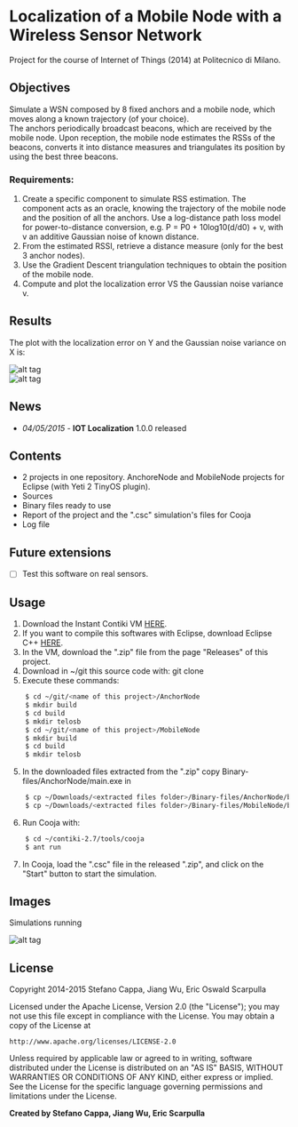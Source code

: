# Localization of a Mobile Node with a Wireless Sensor Network 
Project for the course of Internet of Things (2014) at Politecnico di Milano.

## Objectives
Simulate a WSN composed by 8 fixed anchors and a mobile node, which moves along a known trajectory (of your choice).<br>
The anchors periodically broadcast beacons, which are received by the mobile node. Upon reception, the mobile node estimates the RSSs of the beacons, converts it into distance measures and triangulates its position by using the best three beacons.
### Requirements:
1. Create a specific component to simulate RSS estimation. The component acts as an oracle, knowing the trajectory of the mobile node and the position of all the anchors. Use a log-distance path loss model for power-to-distance conversion, e.g. P = P0 + 10log10(d/d0) + v, with v an additive Gaussian noise of known distance.
2. From the estimated RSSI, retrieve a distance measure (only for the best 3 anchor nodes).
3. Use the Gradient Descent triangulation techniques to obtain the position of the mobile node.
4. Compute and plot the localization error VS the Gaussian noise variance v.

## Results

The plot with the localization error on Y and the Gaussian noise variance on X is:

![alt tag](http://www.stefanocappa.it/publicfiles/Github_repositories_images/IotLocalization/1-results.png)
<br>
![alt tag](http://www.stefanocappa.it/publicfiles/Github_repositories_images/IotLocalization/3-cooja-results.png)


## News
- *04/05/2015* - **IOT Localization** 1.0.0 released

## Contents
- 2 projects in one repository. AnchoreNode and MobileNode projects for Eclipse (with Yeti 2 TinyOS plugin).
- Sources
- Binary files ready to use
- Report of the project and the ".csc" simulation's files for Cooja
- Log file

## Future extensions
- [ ] Test this software on real sensors.

## Usage
1. Download the Instant Contiki VM [HERE](http://sourceforge.net/projects/contiki/files/Instant%20Contiki/).
2. If you want to compile this softwares with Eclipse, download Eclipse C++ [HERE](https://eclipse.org/).
3. In the VM, download the ".zip" file from the page "Releases" of this project.
4. Download in ~/git this source code with: git clone <link https of this project> 
4. Execute these commands:
```bash
    $ cd ~/git/<name of this project>/AnchorNode
    $ mkdir build
    $ cd build
    $ mkdir telosb
    $ cd ~/git/<name of this project>/MobileNode
    $ mkdir build
    $ cd build
    $ mkdir telosb
```
5. In the downloaded files extracted from the ".zip" copy Binary-files/AnchorNode/main.exe in 
```bash
    $ cp ~/Downloads/<extracted files folder>/Binary-files/AnchorNode/build/telosb/main.exe ~/git/<name of this project>/AnchorNode/build/telosb/main.exe
    $ cp ~/Downloads/<extracted files folder>/Binary-files/MobileNode/build/telosb/main.exe ~/git/<name of this project>/MobileNode/build/telosb/main.exe
```
6. Run Cooja with:
```bash
    $ cd ~/contiki-2.7/tools/cooja
    $ ant run
```
7. In Cooja, load the ".csc" file in the released ".zip", and click on the "Start" button to start the simulation.


## Images

Simulations running

![alt tag](http://www.stefanocappa.it/publicfiles/Github_repositories_images/IotLocalization/2-cooja-running.png)



## License

Copyright 2014-2015 Stefano Cappa, Jiang Wu, Eric Oswald Scarpulla

Licensed under the Apache License, Version 2.0 (the "License");
you may not use this file except in compliance with the License.
You may obtain a copy of the License at

    http://www.apache.org/licenses/LICENSE-2.0

Unless required by applicable law or agreed to in writing, software
distributed under the License is distributed on an "AS IS" BASIS,
WITHOUT WARRANTIES OR CONDITIONS OF ANY KIND, either express or implied.
See the License for the specific language governing permissions and
limitations under the License.

**Created by Stefano Cappa, Jiang Wu, Eric Scarpulla**
